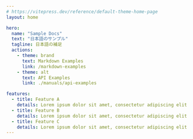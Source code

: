 ```yaml
---
# https://vitepress.dev/reference/default-theme-home-page
layout: home

hero:
  name: "Sample Docs"
  text: "日本語のサンプル"
  tagline: 日本語の補足
  actions:
    - theme: brand
      text: Markdown Examples
      link: /markdown-examples
    - theme: alt
      text: API Examples
      link: ./manuals/api-examples

features:
  - title: Feature A
    details: Lorem ipsum dolor sit amet, consectetur adipiscing elit
  - title: Feature B
    details: Lorem ipsum dolor sit amet, consectetur adipiscing elit
  - title: Feature C
    details: Lorem ipsum dolor sit amet, consectetur adipiscing elit
---
```


